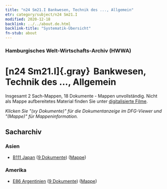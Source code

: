 ```yaml
---
title: "n24 Sm21.I Bankwesen, Technik des ..., Allgemein"
etr: category/subject/n24 Sm21.I
modified: 2020-12-18
backlink: ../../about.de.html
backlink-title: "Systematik-Übersicht"
fn-stub: about
---
```


### Hamburgisches Welt-Wirtschafts-Archiv (HWWA)
# [n24 Sm21.I]{.gray}&#8201; Bankwesen, Technik des ..., Allgemein&#160; 




Insgesamt 2 Sach-Mappen, 18 Dokumente - Mappen unvollständig.
Nicht als Mappe aufbereitetes Material finden Sie unter [digitalisierte Filme](/film/h1_sh).

_Klicken Sie "(xy Dokumente)" für die Dokumentanzeige im DFG-Viewer und "(Mappe)" für Mappeninformation._

## Sacharchiv




### Asien

- [B111 Japan](../../../geo/about.de.html#B111) (<a href="https://dfg-viewer.de/show/?tx_dlf[id]=https://pm20.zbw.eu/mets/sh/1412xx/141272/1453xx/145383/public.mets.de.xml" target="_blank">9 Dokumente</a>) ([Mappe](http://purl.org/pressemappe20/folder/sh/141272,145383))

### Amerika

- [E86 Argentinien](../../../geo/about.de.html#E86) (<a href="https://dfg-viewer.de/show/?tx_dlf[id]=https://pm20.zbw.eu/mets/sh/1416xx/141692/1453xx/145383/public.mets.de.xml" target="_blank">9 Dokumente</a>) ([Mappe](http://purl.org/pressemappe20/folder/sh/141692,145383))


